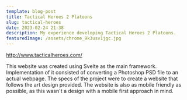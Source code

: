 ```yaml
---
template: blog-post
title: Tactical Heroes 2 Platoons
slug: tactical-heroes
date: 2023-02-24 21:38
description: My experience developing Tactical Heroes 2 Platoons.
featuredImage: /assets/chrome_9k3usv1jgc.jpg
---
```

<http://www.tacticalheroes.com/>

T﻿his website was created using Svelte as the main framework. Implementation of it consisted of converting a Photoshop PSD file to an actual webpage. The specs of the project were to create a website that follows the art design provided. The website is also as mobile friendly as possible, as this wasn't a design with a mobile first approach in mind.